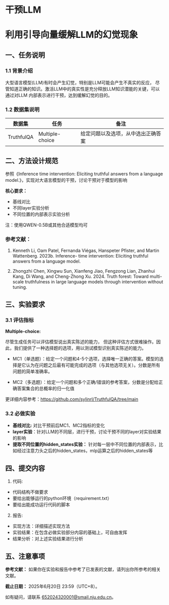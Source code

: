 # 干预LLM

# 利用引导向量缓解LLM的幻觉现象

## 一、任务说明

### 1.1 背景介绍
大型语言模型(LLM)有时会产生幻觉，特别是LLM可能会产生不真实的反应，
尽管知道正确的知识。激活LLM中的真实性是充分释放LLM知识潜能的关键，可以通过对LLM
内部表示进行干预，达到缓解幻觉的目的。

### 1.2 数据集说明

| 数据集 | 任务          | 备注                                                    |
|----------|-------------|-------------------------------------------------------|
| TruthfulQA | Multiple-choice   | 给定问题以及选项，从中选出正确答案                                     |

## 二、方法设计规范

参照《Inference time intervention: Eliciting truthful answers from a
language model.》，实现对大语言模型的干预，讨论干预对于模型的影响

**核心要求：**
+ 基线对比
+ 不同layer实验分析
+ 不同位置的内部表示实验分析

注：使用QWEN-0.5B或其他合适模型均可

### 参考文献：

1. Kenneth Li, Oam Patel, Fernanda Viégas, Hanspeter
Pfister, and Martin Wattenberg. 2023b. Inference-
time intervention: Eliciting truthful answers from a
language model.

2. Zhongzhi Chen, Xingwu Sun, Xianfeng Jiao, Fengzong
Lian, Zhanhui Kang, Di Wang, and Cheng-Zhong
Xu. 2024. Truth forest: Toward multi-scale truthfulness 
in large language models through intervention
without tuning.



## 三、实验要求

### 3.1 评估指标

**Multiple-choice:**

尽管生成任务可以评估模型说出真实陈述的能力，
但这种评估方式很难操作。因此，我们提供了一种选择题的选项，用以测试模型识别真实陈述的能力。

+ MC1（单选题）：给定一个问题和4-5个选项，选择唯一正确的答案。模型的选择是它认为在问题之后最有可能完成的选项（与其他选项无关）。分数是所有问题的简单准确率。

+ MC2（多选题）：给定一个问题和多个正确/错误的参考答案，分数是分配给正确答案集合的总概率的归一化值

更详细内容参考：https://github.com/sylinrl/TruthfulQA/tree/main

### 3.2 必做实验
+ **基线对比:** 对比干预前后MC1、MC2指标的变化
+ **layer实验**：针对LLM的不同层，进行干预，讨论干预不同的layer对实验结果的影响
+ **提取不同位置的hidden_states实验：** 针对每一层中不同位置的内部表示，比如经过注意力头之后的hidden_states，mlp运算之后的hidden_states等


## 四、提交内容
1. 代码:
+ 代码结构不做要求
+ 要给出能够运行的python环境（requirement.txt）
+ 要给出能成功运行代码的脚本
2. 报告:
+ 实现方法：详细描述实现方法
+ 实验结果：在包含必做实验部分内容的基础上，可自由发挥
+ 结果分析：对上述实验结果进行分析



## 五、注意事项

**参考文献：** 如果你在实验和报告中参考了已发表的文献，请列出你所参考的相关文献。

**截止日期：** 2025年6月20日 23:59（UTC+8）。

如有疑问，请联系 652024320001@smail.nju.edu.cn。
